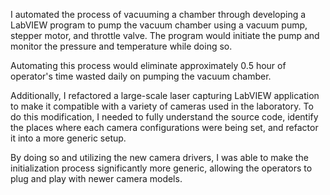 [//]: # (Updated camera APIs to ensure compatibility with 4 new cameras)
[//]: # (Automated pump process in LabVIEW, saving ~0.75 hour manual work daily)
I automated the process of vacuuming a chamber through developing
a LabVIEW program to pump the vacuum chamber using a vacuum pump, 
stepper motor, and throttle valve. The program would initiate the pump 
and monitor the pressure and temperature while doing so.


Automating this process would eliminate approximately 0.5 hour of 
operator's time wasted daily on pumping the vacuum chamber.

Additionally, I refactored a large-scale laser capturing LabVIEW application
to make it compatible with a variety of cameras used in the laboratory.
To do this modification, I needed to fully understand the source code,
identify the places where each camera configurations were being set,
and refactor it into a more generic setup.

By doing so and utilizing the new camera drivers, I was able to make
the initialization process significantly more generic, allowing the 
operators to plug and play with newer camera models.
